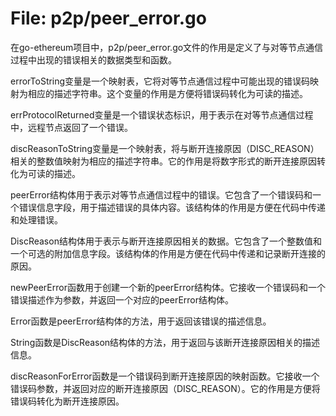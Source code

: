 # File: p2p/peer_error.go

在go-ethereum项目中，p2p/peer_error.go文件的作用是定义了与对等节点通信过程中出现的错误相关的数据类型和函数。

errorToString变量是一个映射表，它将对等节点通信过程中可能出现的错误码映射为相应的描述字符串。这个变量的作用是方便将错误码转化为可读的描述。

errProtocolReturned变量是一个错误状态标识，用于表示在对等节点通信过程中，远程节点返回了一个错误。

discReasonToString变量是一个映射表，将与断开连接原因（DISC_REASON）相关的整数值映射为相应的描述字符串。它的作用是将数字形式的断开连接原因转化为可读的描述。

peerError结构体用于表示对等节点通信过程中的错误。它包含了一个错误码和一个错误信息字段，用于描述错误的具体内容。该结构体的作用是方便在代码中传递和处理错误。

DiscReason结构体用于表示与断开连接原因相关的数据。它包含了一个整数值和一个可选的附加信息字段。该结构体的作用是方便在代码中传递和记录断开连接的原因。

newPeerError函数用于创建一个新的peerError结构体。它接收一个错误码和一个错误描述作为参数，并返回一个对应的peerError结构体。

Error函数是peerError结构体的方法，用于返回该错误的描述信息。

String函数是DiscReason结构体的方法，用于返回与该断开连接原因相关的描述信息。

discReasonForError函数是一个错误码到断开连接原因的映射函数。它接收一个错误码参数，并返回对应的断开连接原因（DISC_REASON）。它的作用是方便将错误码转化为断开连接原因。

